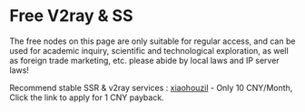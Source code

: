 # Free V2ray & SS

The free nodes on this page are only suitable for regular access, and can be used for academic inquiry, scientific and technological exploration, as well as foreign trade marketing, etc. please abide by local laws and IP server laws!

Recommend stable SSR & v2ray services : [xiaohouzil](https://www.xiaohouzila.xyz/auth/register?code=qX0i) - Only 10 CNY/Month, Click the link to apply for 1 CNY payback.
